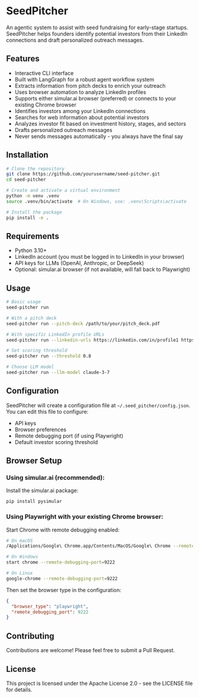 # SeedPitcher

An agentic system to assist with seed fundraising for early-stage startups. SeedPitcher helps founders identify potential investors from their LinkedIn connections and draft personalized outreach messages.

## Features

- Interactive CLI interface
- Built with LangGraph for a robust agent workflow system
- Extracts information from pitch decks to enrich your outreach
- Uses browser automation to analyze LinkedIn profiles
- Supports either simular.ai browser (preferred) or connects to your existing Chrome browser
- Identifies investors among your LinkedIn connections
- Searches for web information about potential investors
- Analyzes investor fit based on investment history, stages, and sectors
- Drafts personalized outreach messages
- Never sends messages automatically - you always have the final say

## Installation

```bash
# Clone the repository
git clone https://github.com/yourusername/seed-pitcher.git
cd seed-pitcher

# Create and activate a virtual environment
python -m venv .venv
source .venv/bin/activate  # On Windows, use: .venv\Scripts\activate

# Install the package
pip install -e .
```

## Requirements

- Python 3.10+
- LinkedIn account (you must be logged in to LinkedIn in your browser)
- API keys for LLMs (OpenAI, Anthropic, or DeepSeek)
- Optional: simular.ai browser (if not available, will fall back to Playwright)

## Usage

```bash
# Basic usage
seed-pitcher run

# With a pitch deck
seed-pitcher run --pitch-deck /path/to/your/pitch_deck.pdf

# With specific LinkedIn profile URLs
seed-pitcher run --linkedin-urls https://linkedin.com/in/profile1 https://linkedin.com/in/profile2

# Set scoring threshold
seed-pitcher run --threshold 0.8

# Choose LLM model
seed-pitcher run --llm-model claude-3-7
```

## Configuration

SeedPitcher will create a configuration file at `~/.seed_pitcher/config.json`. You can edit this file to configure:

- API keys
- Browser preferences
- Remote debugging port (if using Playwright)
- Default investor scoring threshold

## Browser Setup

### Using simular.ai (recommended):

Install the simular.ai package:

```bash
pip install pysimular
```

### Using Playwright with your existing Chrome browser:

Start Chrome with remote debugging enabled:

```bash
# On macOS
/Applications/Google\ Chrome.app/Contents/MacOS/Google\ Chrome --remote-debugging-port=9222

# On Windows
start chrome --remote-debugging-port=9222

# On Linux
google-chrome --remote-debugging-port=9222
```

Then set the browser type in the configuration:

```json
{
  "browser_type": "playwright",
  "remote_debugging_port": 9222
}
```

## Contributing

Contributions are welcome! Please feel free to submit a Pull Request.

## License

This project is licensed under the Apache License 2.0 - see the LICENSE file for details.
